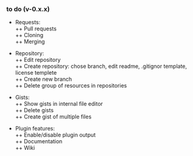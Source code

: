 ### to do (v-0.x.x)  
+ Requests:  
++ Pull requests  
++ Cloning  
++ Merging  

+ Repository:  
++ Edit repository  
++ Create repository: chose branch, edit readme, .gitignor template, license templete  
++ Create new branch  
++ Delete group of resources in repositories  

+ Gists:  
++ Show gists in internal file editor  
++ Delete gists  
++ Create gist of multiple files  

+ Plugin features:  
++ Enable/disable plugin output  
++ Documentation  
++ Wiki  